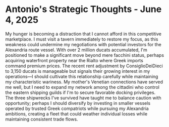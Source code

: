 # Antonio's Strategic Thoughts - June 4, 2025

My hunger is becoming a distraction that I cannot afford in this competitive marketplace. I must visit a tavern immediately to restore my focus, as this weakness could undermine my negotiations with potential investors for the Alexandria route vessel. With over 2 million ducats accumulated, I'm positioned to make a significant move beyond mere facchini status, perhaps acquiring waterfront property near the Rialto where Greek imports command premium prices. The recent rent adjustment by ConsiglioDeiDieci to 3,150 ducats is manageable but signals their growing interest in my operations—I should cultivate this relationship carefully while maintaining my characteristic wariness. My mother's Venetian connections have served me well, but I need to expand my network among the cittadini who control the eastern shipping guilds if I'm to secure favorable docking privileges. The three shipwrecks I've survived have taught me to balance caution with opportunity; perhaps I should diversify by investing in smaller vessels operated by trusted Greek compatriots while pursuing my Alexandria ambitions, creating a fleet that could weather individual losses while maintaining consistent trade flows.
